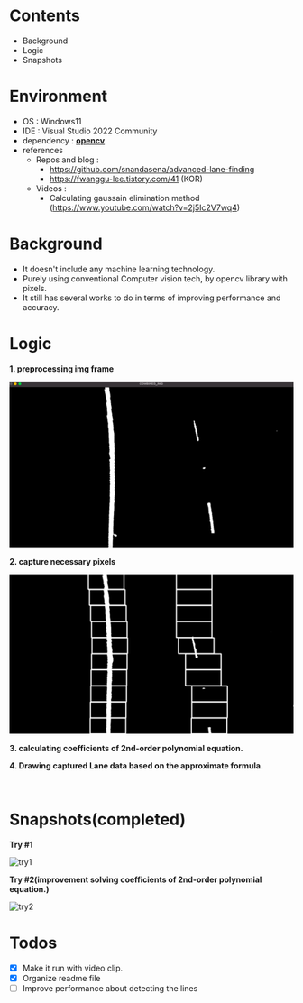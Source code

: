 # Contents
- Background
- Logic
- Snapshots

# Environment
- OS : Windows11
- IDE : Visual Studio 2022 Community
- dependency : **[opencv](https://opencv.org/)**
- references
    - Repos and blog : 
        - https://github.com/snandasena/advanced-lane-finding
        - https://fwanggu-lee.tistory.com/41 (KOR)
    - Videos : 
        - Calculating gaussain elimination method (https://www.youtube.com/watch?v=2j5Ic2V7wq4)

# Background
- It doesn't include any machine learning technology.
- Purely using conventional Computer vision tech, by opencv library with pixels.
- It still has several works to do in terms of improving performance and accuracy. 

# Logic
**1. preprocessing img frame**

![preprocess](img/preprocess.png)

**2. capture necessary pixels**

![capturing](img/windowSearch.png)

**3. calculating coefficients of 2nd-order polynomial equation.**

**4. Drawing captured Lane data based on the approximate formula.**

</br>

# Snapshots(completed)

**Try #1**

![try1](img/try1.gif)

**Try #2(improvement solving coefficients of 2nd-order polynomial equation.)**

![try2](img/)


# Todos
- [x] Make it run with video clip.
- [x] Organize readme file
- [ ] Improve performance about detecting the lines
